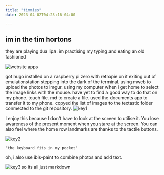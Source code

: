 ```yaml
---
title: "timmies"
date: 2023-04-02T04:23:16-04:00

---
```


## im in the tim hortons

they are playing dua lipa.
im practising my typing and eating an old fashioned

![website apps](https://i.imgur.com/RErQcue.png) 

got hugo installed on a raspberry pi zero with retropie on it
exiting out of emulationstation stepping into the dark of the terminal. using mweb to upload the photos to imgur. using my computer when i get home to select the image links with the mouse. have yet to find a good way to do that on my phone. touch file. md to create a file. used the documents app to transfer it to my phone. copyed the list of images to the textastic folder conmected to the git repository.
![key1](https://i.imgur.com/TsEEhqQ.jpg) 

I enjoy this because I don't have to look at the screen to utilise it. 
You lose awareness of the present moment when you stare at the screen. 
You can also feel where the home row landmarks are thanks to the tactile buttons.

![key2](https://i.imgur.com/vcRMOmP.jpg) 

	"the keyboard fits in my pocket"
	
oh, i also use ibis-paint to combine photos and add text.

![key3](https://i.imgur.com/4BX0bBw.jpg) 
so its all just markdown